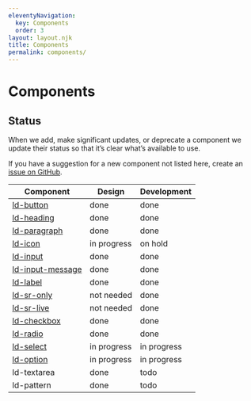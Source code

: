 ```yaml
---
eleventyNavigation:
  key: Components
  order: 3
layout: layout.njk
title: Components
permalink: components/
---
```


# Components

## Status

When we add, make significant updates, or deprecate a component we update their status so that it’s clear what’s available to use.

If you have a suggestion for a new component not listed here, create an [issue on GitHub](https://github.com/emdgroup-liquid/liquid/issues/new?template=feature_request.md).

| Component                                  | Design            | Development        |
|--------------------------------------------|-------------------|--------------------|
| [ld-button](./ld-button/)                  | done              | done               |
| [ld-heading](./ld-heading/)                | done              | done               |
| [ld-paragraph](./ld-paragraph/)            | done              | done               |
| [ld-icon](./ld-icon/)                      | in progress       | on hold            |
| [ld-input](./ld-input/)                    | done              | done               |
| [ld-input-message](./ld-input-message/)    | done              | done               |
| [ld-label](./ld-label/)                    | done              | done               |
| [ld-sr-only](./ld-sr-only/)                | not needed        | done               |
| [ld-sr-live](./ld-sr-live/)                | not needed        | done               |
| [ld-checkbox](./ld-checkbox)               | done              | done               |
| [ld-radio](./ld-radio)                     | done              | done               |
| [ld-select](./ld-select)                   | in progress       | in progress        |
| [ld-option](./ld-option)                   | in progress       | in progress        |
| ld-textarea                                | done              | todo               |
| ld-pattern                                 | done              | todo               |
